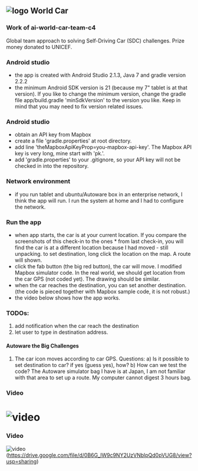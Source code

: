 ## ![logo](https://github.com/wfs/ai-world-car-team-c4/blob/master/app/src/main/res/mipmap-mdpi/ic_launcher.png?raw=true) World Car ##

### Work of ai-world-car-team-c4 ###
Global team approach to solving Self-Driving Car (SDC) challenges. Prize money donated to UNICEF.

### Android studio ###
* the app is created with Android Studio 2.1.3, Java 7 and gradle version 2.2.2
* the minimum Android SDK version is 21 (because my 7" tablet is at that version). If you like to change the minimum version, change the gradle file app/build.gradle 'minSdkVersion' to the version you like. Keep in mind that you may need to fix version related issues.  

### Android studio ###
* obtain an API key from Mapbox
* create a file 'gradle.properties' at root directory.
* add line 'theMapboxApiKeyProp=you-mapbox-api-key'. The Mapbox API key is very long, mine start with 'pk.'.
* add 'gradle.properties' to your .gitignore, so your API key will not be checked in into the repository.

### Network environment ###
* if you run tablet and ubuntu/Autoware box in an enterprise network, I think the app will run. I run the system at home and I had to configure the network.     

### Run the app ###
* when app starts, the car is at your current location. If you compare the screenshots of this check-in to the ones * from last check-in, you will find the car is at a different location because I had moved - still unpacking.
to set destination, long click the location on the map. A route will shown.
* click the fab button (the big red button), the car will move. I modified Mapbox simulator code. In the real world, we should get location from the car GPS (not coded yet). The drawing should be similar.
* when the car reaches the destination, you can set another destination. (the code is pieced together with Mapbox sample code, it is not robust.)
* the video below shows how the app works.      

### TODOs: ###
1. add notification when the car reach the destination
2. let user to type in destination address.   

#### Autoware the Big Challenges ####
1. The car icon moves according to car GPS. Questions:
   a) Is it possible to set destination to car? if yes (guess yes), how?
   b) How can we test the code? The Autoware simulator bag I have is at Japan, I am not familiar with that area to set up a route. My computer cannot digest 3 hours bag.

### Video ###

![video](https://drive.google.com/file/d/0B6G_lW9c9NY2UzVNblpQd0pVUG8/view?usp=sharing)
=======

### Video ###

![video](https://github.com/wfs/ai-world-car-team-c4/blob/master/app/src/main/res/mipmap-mdpi/ic_launcher.png?raw=true)(https://drive.google.com/file/d/0B6G_lW9c9NY2UzVNblpQd0pVUG8/view?usp=sharing)
